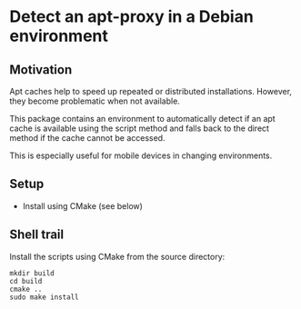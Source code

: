 # Detect an apt-proxy in a Debian environment

## Motivation

Apt caches help to speed up repeated or distributed installations. However, they become problematic when not available.

This package contains an environment to automatically detect if an apt cache is available using the script method and falls back to the direct method if the cache cannot be accessed.

This is especially useful for mobile devices in changing environments.

## Setup

* Install using CMake (see below)

## Shell trail

Install the scripts using CMake from the source directory:
```
mkdir build
cd build
cmake ..
sudo make install
```
